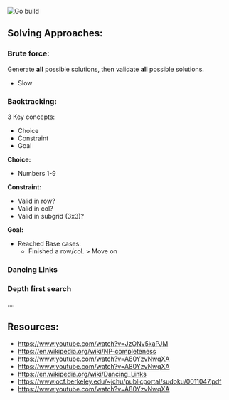 ![Go build](https://github.com/jacques-andre/go-sudoku/actions/workflows/go.yml/badge.svg)


## Solving Approaches:

### Brute force:

Generate **all** possible solutions, then validate **all** possible solutions.
- Slow

### Backtracking:

3 Key concepts:
- Choice
- Constraint
- Goal

**Choice:**
- Numbers 1-9

**Constraint:**
- Valid in row?
- Valid in col?
- Valid in subgrid (3x3)?

**Goal:**
- Reached Base cases:
  - Finished a row/col. > Move on



### Dancing Links


### Depth first search

....
## Resources:
- https://www.youtube.com/watch?v=JzONv5kaPJM
- https://en.wikipedia.org/wiki/NP-completeness
- https://www.youtube.com/watch?v=A80YzvNwqXA
- https://www.youtube.com/watch?v=A80YzvNwqXA
- https://en.wikipedia.org/wiki/Dancing_Links
- https://www.ocf.berkeley.edu/~jchu/publicportal/sudoku/0011047.pdf
- https://www.youtube.com/watch?v=A80YzvNwqXA 
